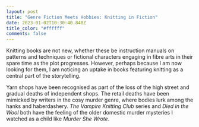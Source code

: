 ```yaml
---
layout: post
title: "Genre Fiction Meets Hobbies: Knitting in Fiction"
date: 2023-01-02T10:30:40.840Z
title_color: "#ffffff"
comments: false
---
```

K﻿nitting books are not new, whether these be instruction manuals on patterns and techniques or fictional characters engaging in fibre arts in their spare time as the plot progresses. However, perhaps because I am now looking for them, I am noticing an uptake in books featuring knitting as a central part of the storytelling.

Y﻿arn shops have been recognised as part of the loss of the high street and gradual deaths of independent shops. The retail deaths have been mimicked by writers in the cosy murder genre, where bodies lurk among the hanks and haberdashery. *The Vampire Knitting Club* series and *Died in the Wool* both have the feeling of the older domestic murder mysteries I watched as a child like *Murder She Wrote*.